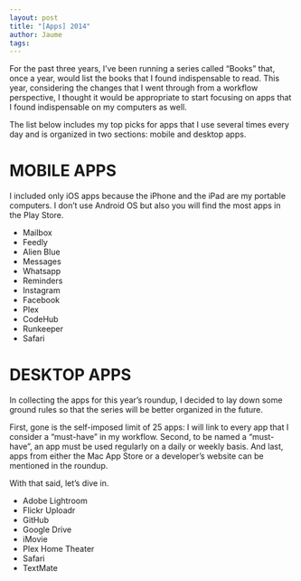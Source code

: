 ```yaml
---
layout: post
title: "[Apps] 2014"
author: Jaume
tags:
---
```


For the past three years, I’ve been running a series called “Books” that, once a year, would list the books that I found indispensable to read. This year, considering the changes that I went through from a workflow perspective, I thought it would be appropriate to start focusing on apps that I found indispensable on my computers as well.

The list below includes my top picks for apps that I use several times every day and is organized in two sections: mobile and desktop apps.

# MOBILE APPS

I included only iOS apps because the iPhone and the iPad are my portable computers. I don’t use Android OS but also you will find the most apps in the Play Store.

- Mailbox
- Feedly
- Alien Blue
- Messages
- Whatsapp
- Reminders
- Instagram
- Facebook
- Plex
- CodeHub
- Runkeeper
- Safari

# DESKTOP APPS

In collecting the apps for this year’s roundup, I decided to lay down some ground rules so that the series will be better organized in the future.

First, gone is the self-imposed limit of 25 apps: I will link to every app that I consider a “must-have” in my workflow. Second, to be named a “must-have”, an app must be used regularly on a daily or weekly basis. And last, apps from either the Mac App Store or a developer’s website can be mentioned in the roundup.

With that said, let’s dive in.

- Adobe Lightroom
- Flickr Uploadr
- GitHub
- Google Drive
- iMovie
- Plex Home Theater
- Safari
- TextMate
